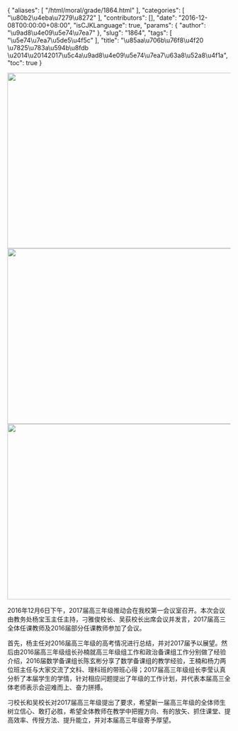 {
    "aliases": [
        "/html/moral/grade/1864.html"
    ],
    "categories": [
        "\u80b2\u4eba\u7279\u8272"
    ],
    "contributors": [],
    "date": "2016-12-08T00:00:00+08:00",
    "isCJKLanguage": true,
    "params": {
        "author": "\u9ad8\u4e09\u5e74\u7ea7"
    },
    "slug": "1864",
    "tags": [
        "\u5e74\u7ea7\u5de5\u4f5c"
    ],
    "title": "\u85aa\u706b\u76f8\u4f20 \u7825\u783a\u594b\u8fdb \u2014\u20142017\u5c4a\u9ad8\u4e09\u5e74\u7ea7\u63a8\u52a8\u4f1a",
    "toc": true
}


<img
    src="https://cdn.tfls.online/mirror/full/0f4edfdbbc3ddab23b6eeca8db0b22ccc29c1249.jpg"
    style="display:block;margin-left:auto;margin-right:auto;"
    decoding="async"
    fetchpriority="auto"
    loading="lazy"
    height="397"
    width="600"
/>
<img
    src="https://cdn.tfls.online/mirror/full/68449d88d33b5b44fef419e76cef2c55f1d08ceb.jpg"
    style="display:block;margin-left:auto;margin-right:auto;"
    decoding="async"
    fetchpriority="auto"
    loading="lazy"
    height="397"
    width="600"
/>
<img
    src="https://cdn.tfls.online/mirror/full/91e4b872febf6f014c2a8499d8d95daf5dcf6fe2.jpg"
    style="display:block;margin-left:auto;margin-right:auto;"
    decoding="async"
    fetchpriority="auto"
    loading="lazy"
    height="397"
    width="600"
/>






2016年12月6日下午，2017届高三年级推动会在我校第一会议室召开。本次会议由教务处杨宝玉主任主持，刁雅俊校长、吴荻校长出席会议并发言，2017届高三全体任课教师及2016届部分任课教师参加了会议。




首先，杨主任对2016届高三年级的高考情况进行总结，并对2017届予以展望。然后由2016届高三年级组长孙楠就高三年级组工作和政治备课组工作分别做了经验介绍，2016届数学备课组长陈玄彬分享了数学备课组的教学经验，王楠和杨力两位班主任与大家交流了文科、理科班的带班心得；2017届高三年级组长李莹认真分析了本届学生的学情，针对相应问题提出了年级的工作计划，并代表本届高三全体老师表示会迎难而上、奋力拼搏。




刁校长和吴校长对2017届高三年级提出了要求，希望新一届高三年级的全体师生树立信心、敢打必胜，希望全体教师在教学中把握方向、有的放矢、抓住课堂、提高效率、传授方法、提升能立，并对本届高三年级寄予厚望。



  




